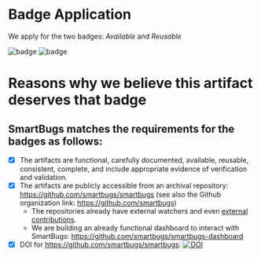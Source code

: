 # Badge Application
We apply for the two badges: *Available* and *Reusable*

![badge](https://2019.icse-conferences.org/getImage/orig/green.jpg)
![badge](https://2019.icse-conferences.org/getImage/orig/red.jpg)

# Reasons why we believe this artifact deserves that badge

## SmartBugs matches the requirements for the badges as follows:

- [X] The artifacts are functional, carefully documented, available, reusable, consistent, complete, and include appropriate evidence of verification and validation.
- [X] The artifacts are publicly accessible from an archival repository: https://github.com/smartbugs/smartbugs  (see also the Github organization link: https://github.com/smartbugs)
  * The repositories already have external watchers and even [external contributions](https://github.com/smartbugs/smartbugs-wild/issues/1).
  * We are building an already functional dashboard to interact with SmartBugs:
    https://github.com/smartbugs/smartbugs-dashboard
- [X] DOI for https://github.com/smartbugs/smartbugs: [![DOI](https://zenodo.org/badge/DOI/10.5281/zenodo.3628700.svg)](https://doi.org/10.5281/zenodo.3628700)
